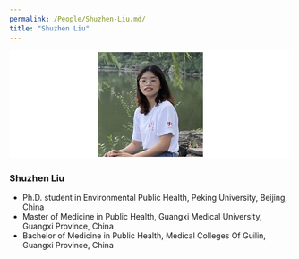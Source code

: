 ```yaml
---
permalink: /People/Shuzhen-Liu.md/
title: "Shuzhen Liu"
---
```


![](../_pages/lsz.png)
### Shuzhen Liu
* Ph.D. student in Environmental Public Health, Peking University, Beijing, China
* Master of Medicine in Public Health, Guangxi Medical University, Guangxi Province, China
* Bachelor of Medicine in Public Health, Medical Colleges Of Guilin, Guangxi Province, China 
